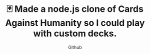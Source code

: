 ---
title: "🃏 Made a node.js clone of Cards Against Humanity so I could play with custom decks."
subtitle: "Github"
github: "https://github.com/asdfMaciej/cah"
weight: 8
---
